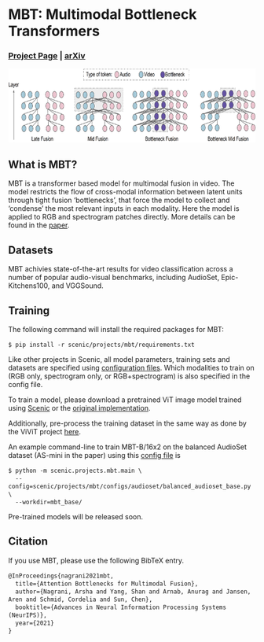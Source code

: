 # MBT: Multimodal Bottleneck Transformers

### [Project Page](https://a-nagrani.github.io/mbt.html) | [arXiv](https://arxiv.org/pdf/2107.00135.pdf)

<img src="bottlenecks.png" width="700" height="150" />

## What is MBT?

MBT is a transformer based model for multimodal fusion in video. The model
restricts the flow of cross-modal information between latent units through tight
fusion ‘bottlenecks’, that force the model to collect and ‘condense’ the most
relevant inputs in each modality. Here the model is applied to RGB and
spectrogram patches directly. More details can be found in the [paper](https://proceedings.neurips.cc/paper/2021/file/76ba9f564ebbc35b1014ac498fafadd0-Paper.pdf).

## Datasets

MBT achivies state-of-the-art results for video classification across a number
of popular audio-visual benchmarks, including AudioSet, Epic-Kitchens100, and
VGGSound.

## Training

The following command will install the required packages for MBT:
```shell
$ pip install -r scenic/projects/mbt/requirements.txt
```

Like other projects in Scenic, all model parameters, training sets and datasets are specified using [configuration files](configs).
Which modalities to train on (RGB only, spectrogram only, or RGB+spectrogram) is also specified in the config file.

To train a model, please download a pretrained ViT image model trained using
[Scenic](https://github.com/google-research/scenic/tree/main/scenic/projects/baselines)
or the [original implementation](https://github.com/google-research/vision_transformer).

Additionally, pre-process the training dataset in the same way as done by the ViViT project [here](https://github.com/google-research/scenic/tree/main/scenic/projects/vivit/data/data.md).

An example command-line to train MBT-B/16x2 on the balanced AudioSet dataset (AS-mini in the paper)
using this [config file](configs/audioset/balanced_audioset_base.py)
is

```shell
$ python -m scenic.projects.mbt.main \
  --config=scenic/projects/mbt/configs/audioset/balanced_audioset_base.py \
  --workdir=mbt_base/
```

Pre-trained models will be released soon.
## Citation

If you use MBT, please use the following BibTeX entry.

```
@InProceedings{nagrani2021mbt,
  title={Attention Bottlenecks for Multimodal Fusion},
  author={Nagrani, Arsha and Yang, Shan and Arnab, Anurag and Jansen, Aren and Schmid, Cordelia and Sun, Chen},
  booktitle={Advances in Neural Information Processing Systems (NeurIPS)},
  year={2021}
}
```

